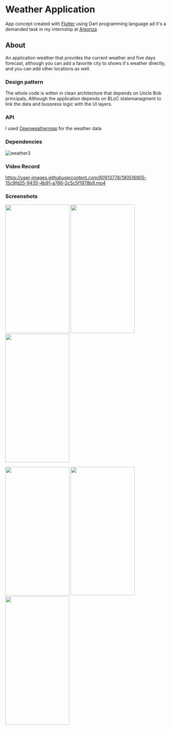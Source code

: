 # Weather Application

App concept created with [Flutter](https://flutter.dev/) using Dart programming language ad it's a demanded task in my internship at [Algoriza](https://algoriza.com/?fbclid=IwAR2zSo9Bh3oEs4COrz4p6rcDJsN75cydCJKD4HloAVlW1uTz2li-GgUGN-o)

## About

An application weather that provides the current weather and five days forecast, although you can add a favorite city to shows it's weather directly, and you can add other locations as well.

### Design pattern

The whole code is witten in clean architecture that depends on Uncle Bob principals, Although the application depends on BLoC statemanagment to link the data and bussness logic with the UI layers.

### API

I used [Openweathermap](https://openweathermap.org/api) for the weather data

### Dependencies

![weather3](https://user-images.githubusercontent.com/80913778/190519931-ebe19cdd-56c8-44be-a38f-8c73d3014feb.png)


### Video Record

https://user-images.githubusercontent.com/80913778/190516905-15c9fd25-9435-4b91-a766-2c5c5f1978b9.mp4

### Screenshots

<p float="center">
  <img Screenshot (95) src="https://user-images.githubusercontent.com/80913778/190519260-370d8776-3020-4713-b28e-1589fd395742.png" width="200" height="400"/>
  <img Screenshot (102) src="https://user-images.githubusercontent.com/80913778/190519280-1cf4a88b-ed1c-4ccb-a594-2d7d1ca64d4f.png" width="200" height="400"/> 
  <img Screenshot (97) src="https://user-images.githubusercontent.com/80913778/190519275-5cf02c99-1dd3-4ac0-b94d-080e56e799f7.png" width="200" height="400"/> 
</p>

<p float="left">
  <img Screenshot (98) src="https://user-images.githubusercontent.com/80913778/190519619-a743ba7b-178a-4ba8-9315-f70c0c8623c6.png" width="200" height="400"/>
  <img Screenshot (99) src="https://user-images.githubusercontent.com/80913778/190519623-7642f7b4-bae3-406d-91a3-a0f6ae2a4c4b.png" width="200" height="400"/> 
  <img Screenshot (100) src="https://user-images.githubusercontent.com/80913778/190519626-a61bb84a-d5e7-46c6-ae3b-8222c9901850.png" width="200" height="400"/> 
</p>


